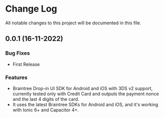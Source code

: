 # Change Log

All notable changes to this project will be documented in this file.

## 0.0.1 (16-11-2022)

### Bug Fixes

* First Release

### Features

* Braintree Drop-in UI SDK for Android and iOS with 3DS v2 support, currently tested only with Credit Card and outputs
  the payment nonce and the last 4 digits of the card.
* It uses the latest Braintree SDKs for Android and iOS, and it's working with Ionic 6+ and Capacitor 4+.
